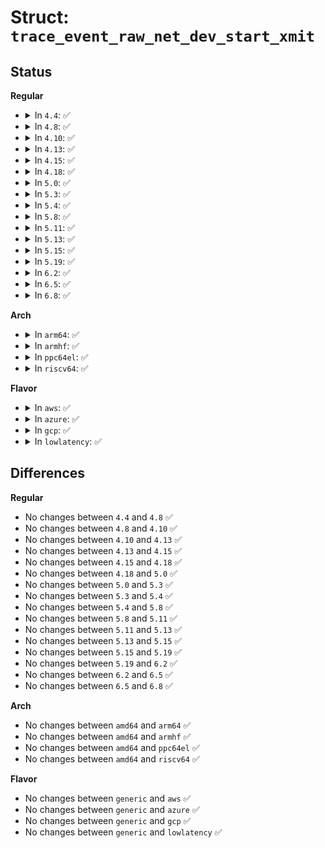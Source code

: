 # Struct: <code>trace_event_raw_net_dev_start_xmit</code>

## Status
<b>Regular</b>
<ul>
<li>
<details>
<summary>In <code>4.4</code>: ✅</summary>

```c
struct trace_event_raw_net_dev_start_xmit {
    struct trace_entry ent;
    u32 __data_loc_name;
    u16 queue_mapping;
    const void *skbaddr;
    bool vlan_tagged;
    u16 vlan_proto;
    u16 vlan_tci;
    u16 protocol;
    u8 ip_summed;
    unsigned int len;
    unsigned int data_len;
    int network_offset;
    bool transport_offset_valid;
    int transport_offset;
    u8 tx_flags;
    u16 gso_size;
    u16 gso_segs;
    u16 gso_type;
    char __data[0];
};
```
</details>
</li>
<li>
<details>
<summary>In <code>4.8</code>: ✅</summary>

```c
struct trace_event_raw_net_dev_start_xmit {
    struct trace_entry ent;
    u32 __data_loc_name;
    u16 queue_mapping;
    const void *skbaddr;
    bool vlan_tagged;
    u16 vlan_proto;
    u16 vlan_tci;
    u16 protocol;
    u8 ip_summed;
    unsigned int len;
    unsigned int data_len;
    int network_offset;
    bool transport_offset_valid;
    int transport_offset;
    u8 tx_flags;
    u16 gso_size;
    u16 gso_segs;
    u16 gso_type;
    char __data[0];
};
```
</details>
</li>
<li>
<details>
<summary>In <code>4.10</code>: ✅</summary>

```c
struct trace_event_raw_net_dev_start_xmit {
    struct trace_entry ent;
    u32 __data_loc_name;
    u16 queue_mapping;
    const void *skbaddr;
    bool vlan_tagged;
    u16 vlan_proto;
    u16 vlan_tci;
    u16 protocol;
    u8 ip_summed;
    unsigned int len;
    unsigned int data_len;
    int network_offset;
    bool transport_offset_valid;
    int transport_offset;
    u8 tx_flags;
    u16 gso_size;
    u16 gso_segs;
    u16 gso_type;
    char __data[0];
};
```
</details>
</li>
<li>
<details>
<summary>In <code>4.13</code>: ✅</summary>

```c
struct trace_event_raw_net_dev_start_xmit {
    struct trace_entry ent;
    u32 __data_loc_name;
    u16 queue_mapping;
    const void *skbaddr;
    bool vlan_tagged;
    u16 vlan_proto;
    u16 vlan_tci;
    u16 protocol;
    u8 ip_summed;
    unsigned int len;
    unsigned int data_len;
    int network_offset;
    bool transport_offset_valid;
    int transport_offset;
    u8 tx_flags;
    u16 gso_size;
    u16 gso_segs;
    u16 gso_type;
    char __data[0];
};
```
</details>
</li>
<li>
<details>
<summary>In <code>4.15</code>: ✅</summary>

```c
struct trace_event_raw_net_dev_start_xmit {
    struct trace_entry ent;
    u32 __data_loc_name;
    u16 queue_mapping;
    const void *skbaddr;
    bool vlan_tagged;
    u16 vlan_proto;
    u16 vlan_tci;
    u16 protocol;
    u8 ip_summed;
    unsigned int len;
    unsigned int data_len;
    int network_offset;
    bool transport_offset_valid;
    int transport_offset;
    u8 tx_flags;
    u16 gso_size;
    u16 gso_segs;
    u16 gso_type;
    char __data[0];
};
```
</details>
</li>
<li>
<details>
<summary>In <code>4.18</code>: ✅</summary>

```c
struct trace_event_raw_net_dev_start_xmit {
    struct trace_entry ent;
    u32 __data_loc_name;
    u16 queue_mapping;
    const void *skbaddr;
    bool vlan_tagged;
    u16 vlan_proto;
    u16 vlan_tci;
    u16 protocol;
    u8 ip_summed;
    unsigned int len;
    unsigned int data_len;
    int network_offset;
    bool transport_offset_valid;
    int transport_offset;
    u8 tx_flags;
    u16 gso_size;
    u16 gso_segs;
    u16 gso_type;
    char __data[0];
};
```
</details>
</li>
<li>
<details>
<summary>In <code>5.0</code>: ✅</summary>

```c
struct trace_event_raw_net_dev_start_xmit {
    struct trace_entry ent;
    u32 __data_loc_name;
    u16 queue_mapping;
    const void *skbaddr;
    bool vlan_tagged;
    u16 vlan_proto;
    u16 vlan_tci;
    u16 protocol;
    u8 ip_summed;
    unsigned int len;
    unsigned int data_len;
    int network_offset;
    bool transport_offset_valid;
    int transport_offset;
    u8 tx_flags;
    u16 gso_size;
    u16 gso_segs;
    u16 gso_type;
    char __data[0];
};
```
</details>
</li>
<li>
<details>
<summary>In <code>5.3</code>: ✅</summary>

```c
struct trace_event_raw_net_dev_start_xmit {
    struct trace_entry ent;
    u32 __data_loc_name;
    u16 queue_mapping;
    const void *skbaddr;
    bool vlan_tagged;
    u16 vlan_proto;
    u16 vlan_tci;
    u16 protocol;
    u8 ip_summed;
    unsigned int len;
    unsigned int data_len;
    int network_offset;
    bool transport_offset_valid;
    int transport_offset;
    u8 tx_flags;
    u16 gso_size;
    u16 gso_segs;
    u16 gso_type;
    char __data[0];
};
```
</details>
</li>
<li>
<details>
<summary>In <code>5.4</code>: ✅</summary>

```c
struct trace_event_raw_net_dev_start_xmit {
    struct trace_entry ent;
    u32 __data_loc_name;
    u16 queue_mapping;
    const void *skbaddr;
    bool vlan_tagged;
    u16 vlan_proto;
    u16 vlan_tci;
    u16 protocol;
    u8 ip_summed;
    unsigned int len;
    unsigned int data_len;
    int network_offset;
    bool transport_offset_valid;
    int transport_offset;
    u8 tx_flags;
    u16 gso_size;
    u16 gso_segs;
    u16 gso_type;
    char __data[0];
};
```
</details>
</li>
<li>
<details>
<summary>In <code>5.8</code>: ✅</summary>

```c
struct trace_event_raw_net_dev_start_xmit {
    struct trace_entry ent;
    u32 __data_loc_name;
    u16 queue_mapping;
    const void *skbaddr;
    bool vlan_tagged;
    u16 vlan_proto;
    u16 vlan_tci;
    u16 protocol;
    u8 ip_summed;
    unsigned int len;
    unsigned int data_len;
    int network_offset;
    bool transport_offset_valid;
    int transport_offset;
    u8 tx_flags;
    u16 gso_size;
    u16 gso_segs;
    u16 gso_type;
    char __data[0];
};
```
</details>
</li>
<li>
<details>
<summary>In <code>5.11</code>: ✅</summary>

```c
struct trace_event_raw_net_dev_start_xmit {
    struct trace_entry ent;
    u32 __data_loc_name;
    u16 queue_mapping;
    const void *skbaddr;
    bool vlan_tagged;
    u16 vlan_proto;
    u16 vlan_tci;
    u16 protocol;
    u8 ip_summed;
    unsigned int len;
    unsigned int data_len;
    int network_offset;
    bool transport_offset_valid;
    int transport_offset;
    u8 tx_flags;
    u16 gso_size;
    u16 gso_segs;
    u16 gso_type;
    char __data[0];
};
```
</details>
</li>
<li>
<details>
<summary>In <code>5.13</code>: ✅</summary>

```c
struct trace_event_raw_net_dev_start_xmit {
    struct trace_entry ent;
    u32 __data_loc_name;
    u16 queue_mapping;
    const void *skbaddr;
    bool vlan_tagged;
    u16 vlan_proto;
    u16 vlan_tci;
    u16 protocol;
    u8 ip_summed;
    unsigned int len;
    unsigned int data_len;
    int network_offset;
    bool transport_offset_valid;
    int transport_offset;
    u8 tx_flags;
    u16 gso_size;
    u16 gso_segs;
    u16 gso_type;
    char __data[0];
};
```
</details>
</li>
<li>
<details>
<summary>In <code>5.15</code>: ✅</summary>

```c
struct trace_event_raw_net_dev_start_xmit {
    struct trace_entry ent;
    u32 __data_loc_name;
    u16 queue_mapping;
    const void *skbaddr;
    bool vlan_tagged;
    u16 vlan_proto;
    u16 vlan_tci;
    u16 protocol;
    u8 ip_summed;
    unsigned int len;
    unsigned int data_len;
    int network_offset;
    bool transport_offset_valid;
    int transport_offset;
    u8 tx_flags;
    u16 gso_size;
    u16 gso_segs;
    u16 gso_type;
    char __data[0];
};
```
</details>
</li>
<li>
<details>
<summary>In <code>5.19</code>: ✅</summary>

```c
struct trace_event_raw_net_dev_start_xmit {
    struct trace_entry ent;
    u32 __data_loc_name;
    u16 queue_mapping;
    const void *skbaddr;
    bool vlan_tagged;
    u16 vlan_proto;
    u16 vlan_tci;
    u16 protocol;
    u8 ip_summed;
    unsigned int len;
    unsigned int data_len;
    int network_offset;
    bool transport_offset_valid;
    int transport_offset;
    u8 tx_flags;
    u16 gso_size;
    u16 gso_segs;
    u16 gso_type;
    char __data[0];
};
```
</details>
</li>
<li>
<details>
<summary>In <code>6.2</code>: ✅</summary>

```c
struct trace_event_raw_net_dev_start_xmit {
    struct trace_entry ent;
    u32 __data_loc_name;
    u16 queue_mapping;
    const void *skbaddr;
    bool vlan_tagged;
    u16 vlan_proto;
    u16 vlan_tci;
    u16 protocol;
    u8 ip_summed;
    unsigned int len;
    unsigned int data_len;
    int network_offset;
    bool transport_offset_valid;
    int transport_offset;
    u8 tx_flags;
    u16 gso_size;
    u16 gso_segs;
    u16 gso_type;
    char __data[0];
};
```
</details>
</li>
<li>
<details>
<summary>In <code>6.5</code>: ✅</summary>

```c
struct trace_event_raw_net_dev_start_xmit {
    struct trace_entry ent;
    u32 __data_loc_name;
    u16 queue_mapping;
    const void *skbaddr;
    bool vlan_tagged;
    u16 vlan_proto;
    u16 vlan_tci;
    u16 protocol;
    u8 ip_summed;
    unsigned int len;
    unsigned int data_len;
    int network_offset;
    bool transport_offset_valid;
    int transport_offset;
    u8 tx_flags;
    u16 gso_size;
    u16 gso_segs;
    u16 gso_type;
    char __data[0];
};
```
</details>
</li>
<li>
<details>
<summary>In <code>6.8</code>: ✅</summary>

```c
struct trace_event_raw_net_dev_start_xmit {
    struct trace_entry ent;
    u32 __data_loc_name;
    u16 queue_mapping;
    const void *skbaddr;
    bool vlan_tagged;
    u16 vlan_proto;
    u16 vlan_tci;
    u16 protocol;
    u8 ip_summed;
    unsigned int len;
    unsigned int data_len;
    int network_offset;
    bool transport_offset_valid;
    int transport_offset;
    u8 tx_flags;
    u16 gso_size;
    u16 gso_segs;
    u16 gso_type;
    char __data[0];
};
```
</details>
</li>
</ul>
<b>Arch</b>
<ul>
<li>
<details>
<summary>In <code>arm64</code>: ✅</summary>

```c
struct trace_event_raw_net_dev_start_xmit {
    struct trace_entry ent;
    u32 __data_loc_name;
    u16 queue_mapping;
    const void *skbaddr;
    bool vlan_tagged;
    u16 vlan_proto;
    u16 vlan_tci;
    u16 protocol;
    u8 ip_summed;
    unsigned int len;
    unsigned int data_len;
    int network_offset;
    bool transport_offset_valid;
    int transport_offset;
    u8 tx_flags;
    u16 gso_size;
    u16 gso_segs;
    u16 gso_type;
    char __data[0];
};
```
</details>
</li>
<li>
<details>
<summary>In <code>armhf</code>: ✅</summary>

```c
struct trace_event_raw_net_dev_start_xmit {
    struct trace_entry ent;
    u32 __data_loc_name;
    u16 queue_mapping;
    const void *skbaddr;
    bool vlan_tagged;
    u16 vlan_proto;
    u16 vlan_tci;
    u16 protocol;
    u8 ip_summed;
    unsigned int len;
    unsigned int data_len;
    int network_offset;
    bool transport_offset_valid;
    int transport_offset;
    u8 tx_flags;
    u16 gso_size;
    u16 gso_segs;
    u16 gso_type;
    char __data[0];
};
```
</details>
</li>
<li>
<details>
<summary>In <code>ppc64el</code>: ✅</summary>

```c
struct trace_event_raw_net_dev_start_xmit {
    struct trace_entry ent;
    u32 __data_loc_name;
    u16 queue_mapping;
    const void *skbaddr;
    bool vlan_tagged;
    u16 vlan_proto;
    u16 vlan_tci;
    u16 protocol;
    u8 ip_summed;
    unsigned int len;
    unsigned int data_len;
    int network_offset;
    bool transport_offset_valid;
    int transport_offset;
    u8 tx_flags;
    u16 gso_size;
    u16 gso_segs;
    u16 gso_type;
    char __data[0];
};
```
</details>
</li>
<li>
<details>
<summary>In <code>riscv64</code>: ✅</summary>

```c
struct trace_event_raw_net_dev_start_xmit {
    struct trace_entry ent;
    u32 __data_loc_name;
    u16 queue_mapping;
    const void *skbaddr;
    bool vlan_tagged;
    u16 vlan_proto;
    u16 vlan_tci;
    u16 protocol;
    u8 ip_summed;
    unsigned int len;
    unsigned int data_len;
    int network_offset;
    bool transport_offset_valid;
    int transport_offset;
    u8 tx_flags;
    u16 gso_size;
    u16 gso_segs;
    u16 gso_type;
    char __data[0];
};
```
</details>
</li>
</ul>
<b>Flavor</b>
<ul>
<li>
<details>
<summary>In <code>aws</code>: ✅</summary>

```c
struct trace_event_raw_net_dev_start_xmit {
    struct trace_entry ent;
    u32 __data_loc_name;
    u16 queue_mapping;
    const void *skbaddr;
    bool vlan_tagged;
    u16 vlan_proto;
    u16 vlan_tci;
    u16 protocol;
    u8 ip_summed;
    unsigned int len;
    unsigned int data_len;
    int network_offset;
    bool transport_offset_valid;
    int transport_offset;
    u8 tx_flags;
    u16 gso_size;
    u16 gso_segs;
    u16 gso_type;
    char __data[0];
};
```
</details>
</li>
<li>
<details>
<summary>In <code>azure</code>: ✅</summary>

```c
struct trace_event_raw_net_dev_start_xmit {
    struct trace_entry ent;
    u32 __data_loc_name;
    u16 queue_mapping;
    const void *skbaddr;
    bool vlan_tagged;
    u16 vlan_proto;
    u16 vlan_tci;
    u16 protocol;
    u8 ip_summed;
    unsigned int len;
    unsigned int data_len;
    int network_offset;
    bool transport_offset_valid;
    int transport_offset;
    u8 tx_flags;
    u16 gso_size;
    u16 gso_segs;
    u16 gso_type;
    char __data[0];
};
```
</details>
</li>
<li>
<details>
<summary>In <code>gcp</code>: ✅</summary>

```c
struct trace_event_raw_net_dev_start_xmit {
    struct trace_entry ent;
    u32 __data_loc_name;
    u16 queue_mapping;
    const void *skbaddr;
    bool vlan_tagged;
    u16 vlan_proto;
    u16 vlan_tci;
    u16 protocol;
    u8 ip_summed;
    unsigned int len;
    unsigned int data_len;
    int network_offset;
    bool transport_offset_valid;
    int transport_offset;
    u8 tx_flags;
    u16 gso_size;
    u16 gso_segs;
    u16 gso_type;
    char __data[0];
};
```
</details>
</li>
<li>
<details>
<summary>In <code>lowlatency</code>: ✅</summary>

```c
struct trace_event_raw_net_dev_start_xmit {
    struct trace_entry ent;
    u32 __data_loc_name;
    u16 queue_mapping;
    const void *skbaddr;
    bool vlan_tagged;
    u16 vlan_proto;
    u16 vlan_tci;
    u16 protocol;
    u8 ip_summed;
    unsigned int len;
    unsigned int data_len;
    int network_offset;
    bool transport_offset_valid;
    int transport_offset;
    u8 tx_flags;
    u16 gso_size;
    u16 gso_segs;
    u16 gso_type;
    char __data[0];
};
```
</details>
</li>
</ul>

## Differences
<b>Regular</b>
<ul>
<li>
No changes between <code>4.4</code> and <code>4.8</code> ✅
</li>
<li>
No changes between <code>4.8</code> and <code>4.10</code> ✅
</li>
<li>
No changes between <code>4.10</code> and <code>4.13</code> ✅
</li>
<li>
No changes between <code>4.13</code> and <code>4.15</code> ✅
</li>
<li>
No changes between <code>4.15</code> and <code>4.18</code> ✅
</li>
<li>
No changes between <code>4.18</code> and <code>5.0</code> ✅
</li>
<li>
No changes between <code>5.0</code> and <code>5.3</code> ✅
</li>
<li>
No changes between <code>5.3</code> and <code>5.4</code> ✅
</li>
<li>
No changes between <code>5.4</code> and <code>5.8</code> ✅
</li>
<li>
No changes between <code>5.8</code> and <code>5.11</code> ✅
</li>
<li>
No changes between <code>5.11</code> and <code>5.13</code> ✅
</li>
<li>
No changes between <code>5.13</code> and <code>5.15</code> ✅
</li>
<li>
No changes between <code>5.15</code> and <code>5.19</code> ✅
</li>
<li>
No changes between <code>5.19</code> and <code>6.2</code> ✅
</li>
<li>
No changes between <code>6.2</code> and <code>6.5</code> ✅
</li>
<li>
No changes between <code>6.5</code> and <code>6.8</code> ✅
</li>
</ul>
<b>Arch</b>
<ul>
<li>
No changes between <code>amd64</code> and <code>arm64</code> ✅
</li>
<li>
No changes between <code>amd64</code> and <code>armhf</code> ✅
</li>
<li>
No changes between <code>amd64</code> and <code>ppc64el</code> ✅
</li>
<li>
No changes between <code>amd64</code> and <code>riscv64</code> ✅
</li>
</ul>
<b>Flavor</b>
<ul>
<li>
No changes between <code>generic</code> and <code>aws</code> ✅
</li>
<li>
No changes between <code>generic</code> and <code>azure</code> ✅
</li>
<li>
No changes between <code>generic</code> and <code>gcp</code> ✅
</li>
<li>
No changes between <code>generic</code> and <code>lowlatency</code> ✅
</li>
</ul>
